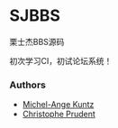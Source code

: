 SJBBS
=====

栗士杰BBS源码

初次学习CI，初试论坛系统！


### Authors

* [Michel-Ange Kuntz](http://www.partikule.net)
* [Christophe Prudent](http://www.toopixel.ch)

